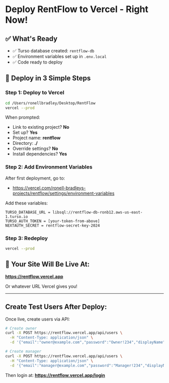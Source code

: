 # Deploy RentFlow to Vercel - Right Now!

## ✅ What's Ready

- ✅ Turso database created: `rentflow-db`
- ✅ Environment variables set up in `.env.local`
- ✅ Code ready to deploy

## 🚀 Deploy in 3 Simple Steps

### Step 1: Deploy to Vercel
```bash
cd /Users/ronellbradley/Desktop/RentFlow
vercel --prod
```

When prompted:
- Link to existing project? **No**
- Set up? **Yes**
- Project name: **rentflow**
- Directory: **./**
- Override settings? **No**
- Install dependencies? **Yes**

### Step 2: Add Environment Variables

After first deployment, go to:
- https://vercel.com/ronell-bradleys-projects/rentflow/settings/environment-variables

Add these variables:
```
TURSO_DATABASE_URL = libsql://rentflow-db-ronb12.aws-us-east-1.turso.io
TURSO_AUTH_TOKEN = [your-token-from-above]
NEXTAUTH_SECRET = rentflow-secret-key-2024
```

### Step 3: Redeploy

```bash
vercel --prod
```

## 🎉 Your Site Will Be Live At:

**https://rentflow.vercel.app**

Or whatever URL Vercel gives you!

---

## Create Test Users After Deploy:

Once live, create users via API:

```bash
# Create owner
curl -X POST https://rentflow.vercel.app/api/users \
  -H "Content-Type: application/json" \
  -d '{"email":"owner@example.com","password":"Owner!234","displayName":"Owner","role":"owner","organizationId":"org_1"}'

# Create manager  
curl -X POST https://rentflow.vercel.app/api/users \
  -H "Content-Type: application/json" \
  -d '{"email":"manager@example.com","password":"Manager!234","displayName":"Manager","role":"manager","organizationId":"org_1"}'
```

Then login at: **https://rentflow.vercel.app/login**


